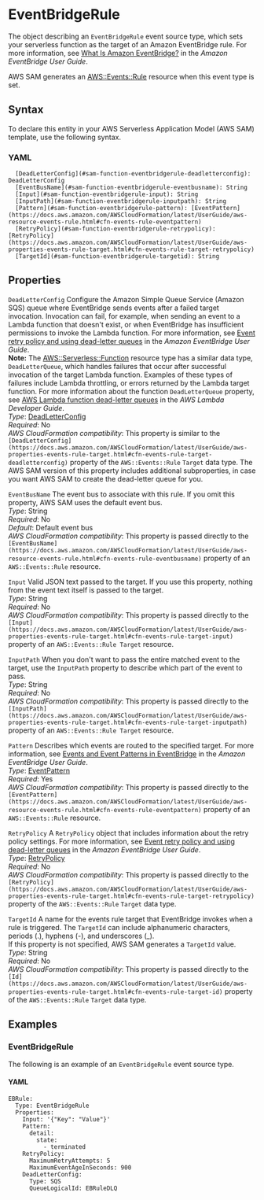 # EventBridgeRule<a name="sam-property-function-eventbridgerule"></a>

The object describing an `EventBridgeRule` event source type, which sets your serverless function as the target of an Amazon EventBridge rule\. For more information, see [What Is Amazon EventBridge?](https://docs.aws.amazon.com/eventbridge/latest/userguide/what-is-amazon-eventbridge.html) in the *Amazon EventBridge User Guide*\.

AWS SAM generates an [AWS::Events::Rule](https://docs.aws.amazon.com/AWSCloudFormation/latest/UserGuide/aws-resource-events-rule.html) resource when this event type is set\.

## Syntax<a name="sam-property-function-eventbridgerule-syntax"></a>

To declare this entity in your AWS Serverless Application Model \(AWS SAM\) template, use the following syntax\.

### YAML<a name="sam-property-function-eventbridgerule-syntax.yaml"></a>

```
  [DeadLetterConfig](#sam-function-eventbridgerule-deadletterconfig): DeadLetterConfig
  [EventBusName](#sam-function-eventbridgerule-eventbusname): String
  [Input](#sam-function-eventbridgerule-input): String
  [InputPath](#sam-function-eventbridgerule-inputpath): String
  [Pattern](#sam-function-eventbridgerule-pattern): [EventPattern](https://docs.aws.amazon.com/AWSCloudFormation/latest/UserGuide/aws-resource-events-rule.html#cfn-events-rule-eventpattern)
  [RetryPolicy](#sam-function-eventbridgerule-retrypolicy): [RetryPolicy](https://docs.aws.amazon.com/AWSCloudFormation/latest/UserGuide/aws-properties-events-rule-target.html#cfn-events-rule-target-retrypolicy)
  [TargetId](#sam-function-eventbridgerule-targetid): String
```

## Properties<a name="sam-property-function-eventbridgerule-properties"></a>

 `DeadLetterConfig`   <a name="sam-function-eventbridgerule-deadletterconfig"></a>
Configure the Amazon Simple Queue Service \(Amazon SQS\) queue where EventBridge sends events after a failed target invocation\. Invocation can fail, for example, when sending an event to a Lambda function that doesn't exist, or when EventBridge has insufficient permissions to invoke the Lambda function\. For more information, see [Event retry policy and using dead\-letter queues](https://docs.aws.amazon.com/eventbridge/latest/userguide/rule-dlq.html) in the *Amazon EventBridge User Guide*\.  
**Note:** The [AWS::Serverless::Function](sam-resource-function.md) resource type has a similar data type, `DeadLetterQueue`, which handles failures that occur after successful invocation of the target Lambda function\. Examples of these types of failures include Lambda throttling, or errors returned by the Lambda target function\. For more information about the function `DeadLetterQueue` property, see [AWS Lambda function dead\-letter queues](https://docs.aws.amazon.com/lambda/latest/dg/invocation-async.html#dlq) in the *AWS Lambda Developer Guide*\.  
*Type*: [DeadLetterConfig](sam-property-function-deadletterconfig.md)  
*Required*: No  
*AWS CloudFormation compatibility*: This property is similar to the `[DeadLetterConfig](https://docs.aws.amazon.com/AWSCloudFormation/latest/UserGuide/aws-properties-events-rule-target.html#cfn-events-rule-target-deadletterconfig)` property of the `AWS::Events::Rule` `Target` data type\. The AWS SAM version of this property includes additional subproperties, in case you want AWS SAM to create the dead\-letter queue for you\.

 `EventBusName`   <a name="sam-function-eventbridgerule-eventbusname"></a>
The event bus to associate with this rule\. If you omit this property, AWS SAM uses the default event bus\.  
*Type*: String  
*Required*: No  
*Default*: Default event bus  
*AWS CloudFormation compatibility*: This property is passed directly to the `[EventBusName](https://docs.aws.amazon.com/AWSCloudFormation/latest/UserGuide/aws-resource-events-rule.html#cfn-events-rule-eventbusname)` property of an `AWS::Events::Rule` resource\.

 `Input`   <a name="sam-function-eventbridgerule-input"></a>
Valid JSON text passed to the target\. If you use this property, nothing from the event text itself is passed to the target\.  
*Type*: String  
*Required*: No  
*AWS CloudFormation compatibility*: This property is passed directly to the `[Input](https://docs.aws.amazon.com/AWSCloudFormation/latest/UserGuide/aws-properties-events-rule-target.html#cfn-events-rule-target-input)` property of an `AWS::Events::Rule Target` resource\.

 `InputPath`   <a name="sam-function-eventbridgerule-inputpath"></a>
When you don't want to pass the entire matched event to the target, use the `InputPath` property to describe which part of the event to pass\.  
*Type*: String  
*Required*: No  
*AWS CloudFormation compatibility*: This property is passed directly to the `[InputPath](https://docs.aws.amazon.com/AWSCloudFormation/latest/UserGuide/aws-properties-events-rule-target.html#cfn-events-rule-target-inputpath)` property of an `AWS::Events::Rule Target` resource\.

 `Pattern`   <a name="sam-function-eventbridgerule-pattern"></a>
Describes which events are routed to the specified target\. For more information, see [Events and Event Patterns in EventBridge](https://docs.aws.amazon.com/eventbridge/latest/userguide/eventbridge-and-event-patterns.html) in the *Amazon EventBridge User Guide*\.  
*Type*: [EventPattern](https://docs.aws.amazon.com/AWSCloudFormation/latest/UserGuide/aws-resource-events-rule.html#cfn-events-rule-eventpattern)  
*Required*: Yes  
*AWS CloudFormation compatibility*: This property is passed directly to the `[EventPattern](https://docs.aws.amazon.com/AWSCloudFormation/latest/UserGuide/aws-resource-events-rule.html#cfn-events-rule-eventpattern)` property of an `AWS::Events::Rule` resource\.

 `RetryPolicy`   <a name="sam-function-eventbridgerule-retrypolicy"></a>
A `RetryPolicy` object that includes information about the retry policy settings\. For more information, see [Event retry policy and using dead\-letter queues](https://docs.aws.amazon.com/eventbridge/latest/userguide/rule-dlq.html) in the *Amazon EventBridge User Guide*\.  
*Type*: [RetryPolicy](https://docs.aws.amazon.com/AWSCloudFormation/latest/UserGuide/aws-properties-events-rule-target.html#cfn-events-rule-target-retrypolicy)  
*Required*: No  
*AWS CloudFormation compatibility*: This property is passed directly to the `[RetryPolicy](https://docs.aws.amazon.com/AWSCloudFormation/latest/UserGuide/aws-properties-events-rule-target.html#cfn-events-rule-target-retrypolicy)` property of the `AWS::Events::Rule` `Target` data type\.

 `TargetId`   <a name="sam-function-eventbridgerule-targetid"></a>
A name for the events rule target that EventBridge invokes when a rule is triggered\. The `TargetId` can include alphanumeric characters, periods \(\.\), hyphens \(\-\), and underscores \(\_\)\.  
If this property is not specified, AWS SAM generates a `TargetId` value\.  
*Type*: String  
*Required*: No  
*AWS CloudFormation compatibility*: This property is passed directly to the `[Id](https://docs.aws.amazon.com/AWSCloudFormation/latest/UserGuide/aws-properties-events-rule-target.html#cfn-events-rule-target-id)` property of the `AWS::Events::Rule` `Target` data type\.

## Examples<a name="sam-property-function-eventbridgerule--examples"></a>

### EventBridgeRule<a name="sam-property-function-eventbridgerule--examples--eventbridgerule"></a>

The following is an example of an `EventBridgeRule` event source type\.

#### YAML<a name="sam-property-function-eventbridgerule--examples--eventbridgerule--yaml"></a>

```
EBRule:
  Type: EventBridgeRule
  Properties:
    Input: '{"Key": "Value"}'
    Pattern:
      detail:
        state:
          - terminated
    RetryPolicy:
      MaximumRetryAttempts: 5
      MaximumEventAgeInSeconds: 900
    DeadLetterConfig:
      Type: SQS
      QueueLogicalId: EBRuleDLQ
```